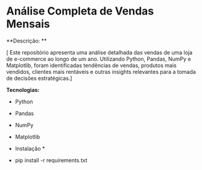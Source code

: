 # Análise Completa de Vendas Mensais

**Descrição: **

[ Este repositório apresenta uma análise detalhada das vendas de uma loja de e-commerce ao longo de um ano. Utilizando Python, Pandas, NumPy e Matplotlib, foram identificadas tendências de vendas, produtos mais vendidos, clientes mais rentáveis e outras insights relevantes para a tomada de decisões estratégicas.]

**Tecnologias:**

* Python
* Pandas
* NumPy
* Matplotlib

* Instalação *
* pip install -r requirements.txt

